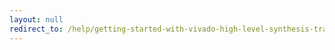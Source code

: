 ```yaml
---
layout: null
redirect_to: /help/getting-started-with-vivado-high-level-synthesis-transcript/
---
```

